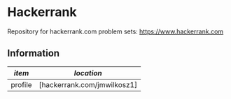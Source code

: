 # Hackerrank
Repository for hackerrank.com problem sets: https://www.hackerrank.com

Information
-----------

| *item* | *location* |
| ------ | ---------- | 
| profile | [hackerrank.com/jmwilkosz1] |


[hackerrank/jmwilkosz1]: <https://www.hackerrank.com/jmwilkosz1>
